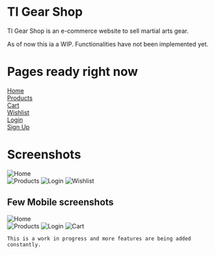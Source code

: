 # TI Gear Shop
TI Gear Shop is an e-commerce website to sell martial arts gear.  

As of now this ia a WIP. Functionalities have not been implemented yet.

# Pages ready right now
[Home](https://ti-gear-shop.netlify.app/)  
[Products](https://ti-gear-shop.netlify.app/routes/product.html)  
[Cart](https://ti-gear-shop.netlify.app/routes/cart.html)  
[Wishlist](https://ti-gear-shop.netlify.app/routes/wishlist.html)  
[Login](https://ti-gear-shop.netlify.app/routes/login.html)  
[Sign Up](https://ti-gear-shop.netlify.app/routes/signup.html)

# Screenshots

![Home](https://raw.githubusercontent.com/tanveertkd/ti-gear-shop/documentation/assets/README/readme/1.png)  
![Products](https://raw.githubusercontent.com/tanveertkd/ti-gear-shop/documentation/assets/README/readme/2.png)
![Login](https://raw.githubusercontent.com/tanveertkd/ti-gear-shop/documentation/assets/README/readme/3.png) 
![Wishlist](https://raw.githubusercontent.com/tanveertkd/ti-gear-shop/documentation/assets/README/readme/4.png)

## Few Mobile screenshots
![Home](https://raw.githubusercontent.com/tanveertkd/ti-gear-shop/documentation/assets/README/readme/1%20-%20Mobile.png)  
![Products](https://raw.githubusercontent.com/tanveertkd/ti-gear-shop/documentation/assets/README/readme/3%20-%20Mobile.png)
![Login](https://raw.githubusercontent.com/tanveertkd/ti-gear-shop/documentation/assets/README/readme/4%20-%20Mobile.png) 
![Cart](https://raw.githubusercontent.com/tanveertkd/ti-gear-shop/documentation/assets/README/readme/2%20-%20Mobile.png)

`This is a work in progress and more features are being added constantly.`
